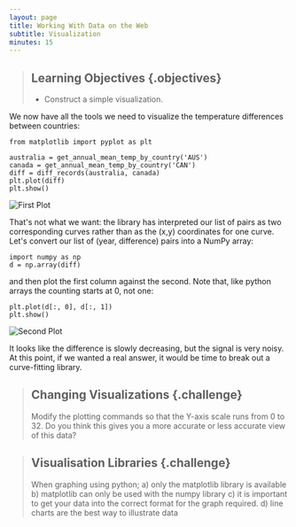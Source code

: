 ```yaml
---
layout: page
title: Working With Data on the Web
subtitle: Visualization
minutes: 15
---
```

> ## Learning Objectives {.objectives}
>
> *   Construct a simple visualization.

We now have all the tools we need to visualize the temperature differences between countries:

~~~ {.python}
from matplotlib import pyplot as plt

australia = get_annual_mean_temp_by_country('AUS')
canada = get_annual_mean_temp_by_country('CAN')
diff = diff_records(australia, canada)
plt.plot(diff)
plt.show()
~~~

![First Plot](fig/plot-01.png)

That's not what we want:
the library has interpreted our list of pairs as two corresponding curves rather than as the (x,y) coordinates for one curve.
Let's convert our list of (year, difference) pairs into a NumPy array:

~~~ {.python}
import numpy as np
d = np.array(diff)
~~~

and then plot the first column against the second. Note that, like python arrays the counting starts at 0, not one:

~~~ {.python}
plt.plot(d[:, 0], d[:, 1])
plt.show()
~~~

![Second Plot](fig/plot-02.png)

It looks like the difference is slowly decreasing, but the signal is very noisy.
At this point, if we wanted a real answer, it would be time to break out a curve-fitting library.

> ## Changing Visualizations {.challenge}
>
> Modify the plotting commands so that the Y-axis scale runs from 0 to 32.
> Do you think this gives you a more accurate or less accurate view of this data?

>## Visualisation Libraries {.challenge}
>
> When graphing using python;
>a) only the matplotlib library is available
>b) matplotlib can only be used with the numpy library
>c) it is important to get your data into the correct format for the graph required.
>d) line charts are the best way to illustrate data
> 
